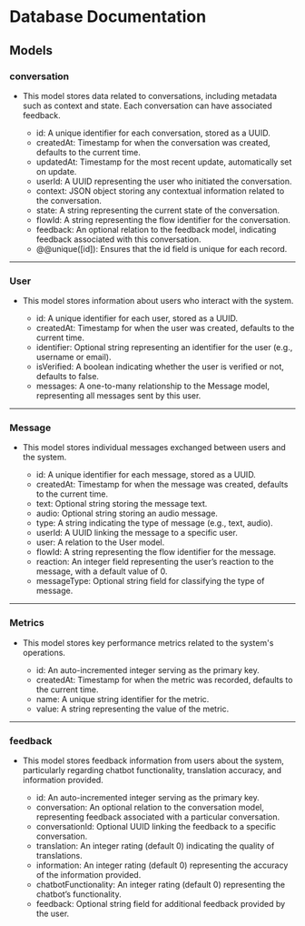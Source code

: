 # Database Documentation
## Models
### conversation
- This model stores data related to conversations, including metadata such as context and state. Each conversation can have associated feedback.

  - id: A unique identifier for each conversation, stored as a UUID.
  - createdAt: Timestamp for when the conversation was created, defaults to the current time.
  - updatedAt: Timestamp for the most recent update, automatically set on update.
  - userId: A UUID representing the user who initiated the conversation.
  - context: JSON object storing any contextual information related to the conversation.
  - state: A string representing the current state of the conversation.
  - flowId: A string representing the flow identifier for the conversation.
  - feedback: An optional relation to the feedback model, indicating feedback associated with this conversation.
  - @@unique([id]): Ensures that the id field is unique for each record.
-----------
### User
- This model stores information about users who interact with the system.

  - id: A unique identifier for each user, stored as a UUID.
  - createdAt: Timestamp for when the user was created, defaults to the current time.
  - identifier: Optional string representing an identifier for the user (e.g., username or email).
  - isVerified: A boolean indicating whether the user is verified or not, defaults to false.
  - messages: A one-to-many relationship to the Message model, representing all messages sent by this user.
-----------
### Message
- This model stores individual messages exchanged between users and the system.

  - id: A unique identifier for each message, stored as a UUID.
  - createdAt: Timestamp for when the message was created, defaults to the current time.
  - text: Optional string storing the message text.
  - audio: Optional string storing an audio message.
  - type: A string indicating the type of message (e.g., text, audio).
  - userId: A UUID linking the message to a specific user.
  - user: A relation to the User model.
  - flowId: A string representing the flow identifier for the message.
  - reaction: An integer field representing the user’s reaction to the message, with a default value of 0.
  - messageType: Optional string field for classifying the type of message.
----------
### Metrics
- This model stores key performance metrics related to the system's operations.

  - id: An auto-incremented integer serving as the primary key.
  - createdAt: Timestamp for when the metric was recorded, defaults to the current time.
  - name: A unique string identifier for the metric.
  - value: A string representing the value of the metric.
----------
### feedback
- This model stores feedback information from users about the system, particularly regarding chatbot functionality, translation accuracy, and information provided.

  - id: An auto-incremented integer serving as the primary key.
  - conversation: An optional relation to the conversation model, representing feedback associated with a particular conversation.
  - conversationId: Optional UUID linking the feedback to a specific conversation.
  - translation: An integer rating (default 0) indicating the quality of translations.
  - information: An integer rating (default 0) representing the accuracy of the information provided.
  - chatbotFunctionality: An integer rating (default 0) representing the chatbot’s functionality.
  - feedback: Optional string field for additional feedback provided by the user.
